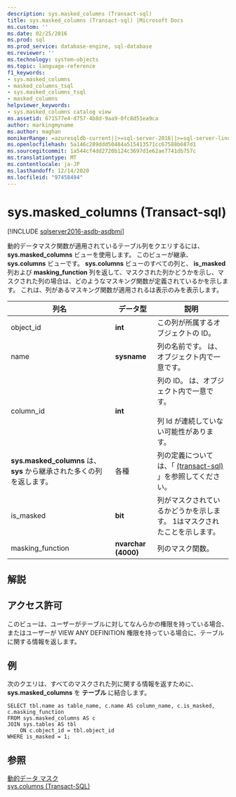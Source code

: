 ```yaml
---
description: sys.masked_columns (Transact-sql)
title: sys.masked_columns (Transact-sql) |Microsoft Docs
ms.custom: ''
ms.date: 02/25/2016
ms.prod: sql
ms.prod_service: database-engine, sql-database
ms.reviewer: ''
ms.technology: system-objects
ms.topic: language-reference
f1_keywords:
- sys.masked_columns
- masked_columns_tsql
- sys.masked_columns_tsql
- masked_columns
helpviewer_keywords:
- sys.masked_columns catalog view
ms.assetid: 671577e4-d757-4b8d-9aa9-0fc8d51ea9ca
author: markingmyname
ms.author: maghan
monikerRange: =azuresqldb-current||>=sql-server-2016||>=sql-server-linux-2017||=azuresqldb-mi-current
ms.openlocfilehash: 5a146c289ddd50484a515413571cc67588b687d1
ms.sourcegitcommit: 1a544cf4dd2720b124c3697d1e62ae7741db757c
ms.translationtype: MT
ms.contentlocale: ja-JP
ms.lasthandoff: 12/14/2020
ms.locfileid: "97458494"
---
```

# <a name="sysmasked_columns-transact-sql"></a>sys.masked_columns (Transact-sql)

[!INCLUDE [sqlserver2016-asdb-asdbmi](../../includes/applies-to-version/sqlserver2016-asdb-asdbmi.md)]

  動的データマスク関数が適用されているテーブル列をクエリするには、 **sys.masked_columns** ビューを使用します。 このビューが継承、 **sys.columns** ビューです。 **sys.columns** ビューのすべての列と、 **is_masked** 列および **masking_function** 列を返して、マスクされた列かどうかを示し、マスクされた列の場合は、どのようなマスキング関数が定義されているかを示します。 これは、列があるマスキング関数が適用されるは表示のみを表示します。  
  
|列名|データ型|説明|  
|-----------------|---------------|-----------------|  
|object_id|**int**|この列が所属するオブジェクトの ID。|  
|name|**sysname**|列の名前です。 は、オブジェクト内で一意です。|  
|column_id|**int**|列の ID。 は、オブジェクト内で一意です。<br /><br /> 列 Id が連続していない可能性があります。|  
|**sys.masked_columns** は、 **sys** から継承された多くの列を返します。|各種|列の定義については、「 [&#40;transact-sql&#41;](../../relational-databases/system-catalog-views/sys-columns-transact-sql.md) 」を参照してください。|  
|is_masked|**bit**|列がマスクされているかどうかを示します。 1はマスクされたことを示します。|  
|masking_function|**nvarchar (4000)**|列のマスク関数。|  
  
## <a name="remarks"></a>解説  
  
## <a name="permissions"></a>アクセス許可  
 このビューは、ユーザーがテーブルに対してなんらかの権限を持っている場合、またはユーザーが VIEW ANY DEFINITION 権限を持っている場合に、テーブルに関する情報を返します。  
  
## <a name="example"></a>例  
 次のクエリは、すべてのマスクされた列に関する情報を返すために、 **sys.masked_columns** を **テーブル** に結合します。  
  
```  
SELECT tbl.name as table_name, c.name AS column_name, c.is_masked, c.masking_function  
FROM sys.masked_columns AS c  
JOIN sys.tables AS tbl   
    ON c.object_id = tbl.object_id  
WHERE is_masked = 1;  
```  
  
## <a name="see-also"></a>参照  
 [動的データ マスク](../../relational-databases/security/dynamic-data-masking.md)   
 [sys.columns &#40;Transact-SQL&#41;](../../relational-databases/system-catalog-views/sys-columns-transact-sql.md)  
  
  

